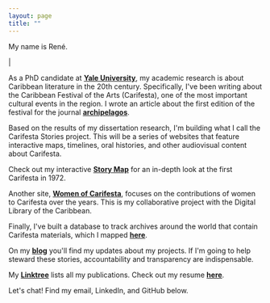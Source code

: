 ```yaml
---
layout: page
title: ""
---
```


My name is René.

<p class="lead"><span class="element subtitle subtitle-typed"></span><span class="typed-cursor typed-cursor--blink" aria-hidden="true">|</span></p>

As a PhD candidate at [**Yale University**](https://complit.yale.edu/people/rene-kooiker), my academic research is about Caribbean literature in the 20th century. Specifically, I've been writing about the Caribbean Festival of the Arts (Carifesta), one of the most important cultural events in the region. I wrote an article about the first edition of the festival for the journal [**archipelagos**](http://archipelagosjournal.org/issue06/kooiker-carifesta.html).

Based on the results of my dissertation research, I'm building what I call the Carifesta Stories project. This will be a series of websites that feature interactive maps, timelines, oral histories, and other audiovisual content about Carifesta.

Check out my interactive [**Story Map**](https://storymaps.arcgis.com/stories/6022d40207de4b9199c3eaa07aa2f024) for an in-depth look at the first Carifesta in 1972.

Another site, [**Women of Carifesta**](https://womenofcarifesta.onrender.com), focuses on the contributions of women to Carifesta over the years. This is my collaborative project with the Digital Library of the Caribbean.

Finally, I've built a database to track archives around the world that contain Carifesta materials, which I mapped [**here**](https://rjkooiker.github.io/carifesta-archives-map/).

On my [**blog**](https://rjkooiker.github.io/blog.html) you'll find my updates about my projects. If I'm going to help steward these stories, accountability and transparency are indispensable.

My [**Linktree**](https://linktr.ee/renekooiker) lists all my publications. Check out my resume [**here**](https://rjkooiker.github.io/resume.html).

Let's chat! Find my email, LinkedIn, and GitHub below.

<script src="https://cdn.jsdelivr.net/npm/typed.js@2.0.12"></script>

<script>
document.addEventListener('DOMContentLoaded', function() {
  var options = {
    strings: [
      'I am a Caribbeanist.',
      'I am a digital humanist.',
      'I am a PhD candidate at Yale.',
      'I am an Assistant Editor at the Yale Review.',
      'I am a freelance writer and translator.'
    ],
    typeSpeed: 80,
    backSpeed: 99,
    backDelay: 1000,
    loop: true,
    smartBackspace: true, // Only backspace what doesn't match the previous string
    cursorChar: '|'
  };

  var typed = new Typed('.element', options);
});
</script>
